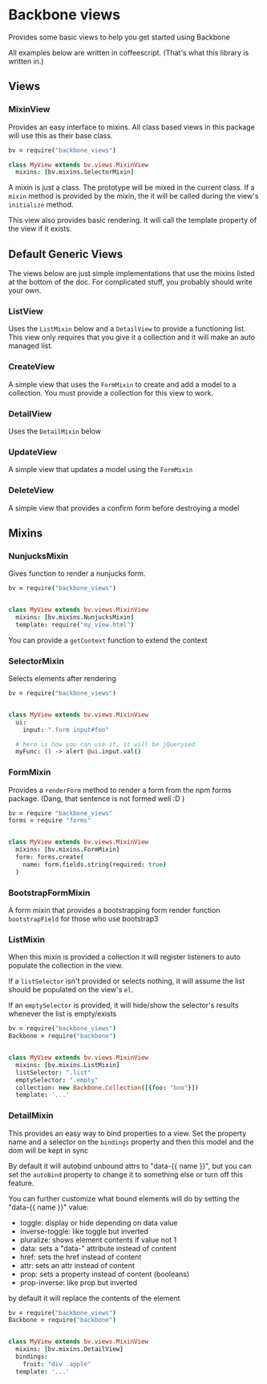 # Backbone views

Provides some basic views to help you get started using Backbone

All examples below are written in coffeescript.
(That's what this library is written in.)

## Views


### MixinView

Provides an easy interface to mixins. All class based views in this package
will use this as their base class.

```coffeescript
bv = require("backbone_views")

class MyView extends bv.views.MixinView
  mixins: [bv.mixins.SelectorMixin]
```

A mixin is just a class. The prototype will be mixed in the current class.
If a `mixin` method is provided by the mixin, the it will be called during
the view's `initialize` method.

This view also provides basic rendering. It will call the template property
of the view if it exists.


## Default Generic Views
The views below are just simple implementations that use the mixins listed
at the bottom of the doc. For complicated stuff, you probably should write
your own.


### ListView
Uses the `ListMixin` below and a `DetailView` to provide a functioning list.
This view only requires that you give it a collection and it will make
an auto managed list.

### CreateView
A simple view that uses the `FormMixin` to create and add a model to a
collection. You must provide a collection for this view to work.

### DetailView
Uses the `DetailMixin` below

### UpdateView
A simple view that updates a model using the `FormMixin`

### DeleteView
A simple view that provides a confirm form before destroying a model


## Mixins


### NunjucksMixin

Gives function to render a nunjucks form.

```coffeescript
bv = require("backbone_views")


class MyView extends bv.views.MixinView
  mixins: [bv.mixins.NunjucksMixin]
  template: require("my_view.html")
```

You can provide a `getContext` function to extend the context


### SelectorMixin

Selects elements after rendering

```coffeescript
bv = require("backbone_views")


class MyView extends bv.views.MixinView
  ui:
    input: ".form input#foo"

  # here is how you can use it, it will be jQueryied
  myFunc: () -> alert @ui.input.val()
```

### FormMixin

Provides a `renderForm` method to render a form from the npm forms package.
(Dang, that sentence is not formed well :D )

```coffeescript
bv = require "backbone_views"
forms = require "forms"


class MyView extends bv.views.MixinView
  mixins: [bv.mixins.FormMixin]  
  form: forms.create(
    name: form.fields.string(required: true)
  )
```

### BootstrapFormMixin

A form mixin that provides a bootstrapping form render function `bootstrapField`
for those who use bootstrap3

### ListMixin

When this mixin is provided a collection it will register listeners to
auto populate the collection in the view.

If a `listSelector` isn't provided or selects nothing,
it will assume the list should be populated on the view's `el`.

If an `emptySelector` is provided, it will hide/show the selector's results
whenever the list is empty/exists

```coffeescript
bv = require("backbone_views")
Backbone = require("backbone")


class MyView extends bv.views.MixinView
  mixins: [bv.mixins.ListMixin]  
  listSelector: ".list"
  emptySelector: ".empty"
  collection: new Backbone.Collection([{foo: "boo"}])
  template: '...'
```

### DetailMixin

This provides an easy way to bind properties to a view.
Set the property name and a selector on the `bindings` property and then
this model and the dom will be kept in sync

By default it will autobind unbound attrs to "data-{{ name }}", but you
can set the `autoBind` property to change it to something else or turn
off this feature.

You can further customize what bound elements will do by setting the
"data-{{ name }}" value:

  - toggle: display or hide depending on data value
  - inverse-toggle: like toggle but inverted
  - pluralize: shows element contents if value not 1
  - data: sets a "data-" attribute instead of content
  - href: sets the href instead of content
  - attr: sets an attr instead of content
  - prop: sets a property instead of content (booleans)
  - prop-inverse: like prop but inverted

by default it will replace the contents of the element

```coffeescript
bv = require("backbone_views")
Backbone = require("backbone")


class MyView extends bv.views.MixinView
  mixins: [bv.mixins.DetailView]  
  bindings:
    fruit: "div .apple"
  template: '...'
```
